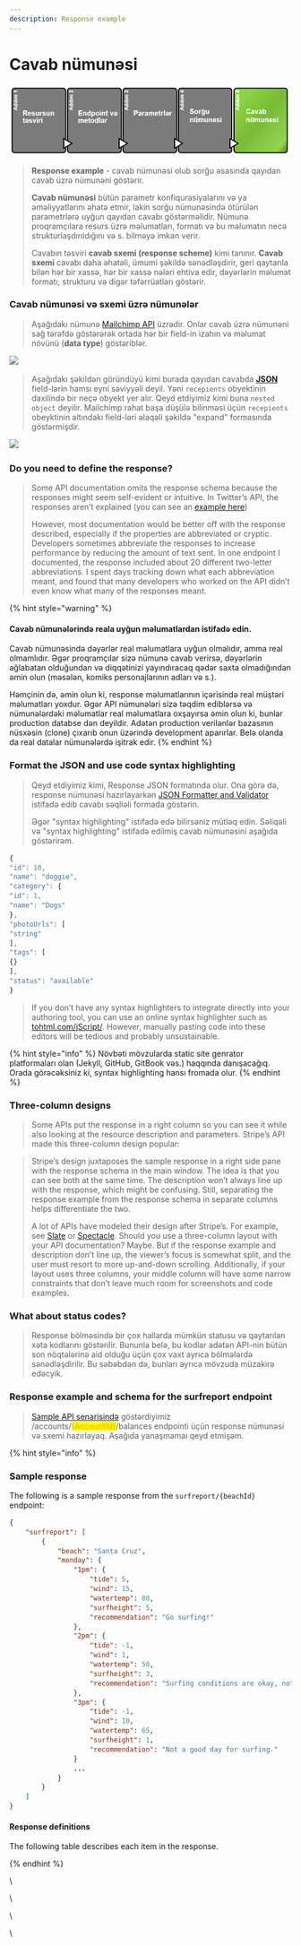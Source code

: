 ```yaml
---
description: Response example
---
```


# Cavab nümunəsi



![](../.gitbook/assets/response.png)

> **Response example** - cavab nümunəsi olub sorğu əsasında qayıdan cavab üzrə nümunəni göstərir.&#x20;
>
> **Cavab nümunəsi** bütün parametr konfiqurasiyalarını və ya əməliyyatlarını əhatə etmir, lakin sorğu nümunəsində ötürülən parametrlərə uyğun qayıdan cavabı göstərməlidir. Nümunə proqramçılara resurs üzrə məlumatları, formatı və bu məlumatın necə strukturlaşdırıldığını və s. bilməyə imkan verir.
>
> Cavabın təsviri **cavab sxemi (response scheme)** kimi tanınır. **Cavab sxemi** cavabı daha əhatəli, ümumi şəkildə sənədləşdirir, geri qaytarıla bilən hər bir xassə, hər bir xassə nələri ehtiva edir, dəyərlərin məlumat formatı, strukturu və digər təfərrüatları göstərir.

### Cavab nümunəsi və sxemi üzrə nümunələr

> Aşağıdakı nümunə [Mailchimp API](https://mailchimp.com/developer/marketing/api/campaigns/get-campaign-info/) üzrədir. Onlar cavab üzrə nümunəni sağ tərəfdə göstərərək ortada hər bir field-in izahın və məlumat növünü (**data type**) göstəriblər.&#x20;

![](../.gitbook/assets/mailchimp\_response\_sample.png)

> Aşağıdakı şəkildən göründüyü kimi burada qayıdan cavabda [**JSON**](parametrl-r.md#json-uezr-uemumi-m-lumat) field-lərin hamsı eyni səviyyəli deyil. Yəni `recepients` obyektinin daxilində bir neçə obyekt yer alır. Qeyd etdiyimiz kimi buna `nested object` deyilir. Mailchimp rahat başa düşülə bilinməsi üçün `recepients` obeyktinin altındakı field-ləri əlaqəli şəkildə "expand" formasında göstərmişdir.

![](../.gitbook/assets/mailchim\_nested\_object.png)

### Do you need to define the response? <a href="#do-you-need-to-define-the-response" id="do-you-need-to-define-the-response"></a>

> Some API documentation omits the response schema because the responses might seem self-evident or intuitive. In Twitter’s API, the responses aren’t explained (you can see an [example here](https://developer.twitter.com/en/docs/accounts-and-users/manage-account-settings/api-reference/get-account-settings))
>
> However, most documentation would be better off with the response described, especially if the properties are abbreviated or cryptic. Developers sometimes abbreviate the responses to increase performance by reducing the amount of text sent. In one endpoint I documented, the response included about 20 different two-letter abbreviations. I spent days tracking down what each abbreviation meant, and found that many developers who worked on the API didn’t even know what many of the responses meant.

{% hint style="warning" %}
#### Cavab nümunələrində reala uyğun məlumatlardan istifadə edin. <a href="#use-realistic-values-in-the-example-response" id="use-realistic-values-in-the-example-response"></a>

Cavab nümunəsində dəyərlər real məlumatlara uyğun olmalıdır, amma real olmamlıdır. Əgər proqramçılar sizə nümunə cavab verirsə, dəyərlərin ağlabatan olduğundan və diqqətinizi yayındıracaq qədər saxta olmadığından əmin olun (məsələn, komiks personajlarının adları və s.).&#x20;

Həmçinin də, əmin olun ki, response məlumatlarının içərisində real müştəri məlumatları yoxdur. Əgər API nümunələri sizə təqdim ediblərsə və nümunələrdəki məlumatlar real məlumatlara oxşayırsa əmin olun ki, bunlar production databse dən deyildir. Adətən production verilənlər bazasının nüsxəsin (clone) çıxarıb onun üzərində development aparırlar. Belə olanda da real datalar nümunələrdə işitrak edir.&#x20;
{% endhint %}



### Format the JSON and use code syntax highlighting <a href="#format-the-json-and-use-code-syntax-highlighting" id="format-the-json-and-use-code-syntax-highlighting"></a>

>
>
> Qeyd etdiyimiz kimi, Response JSON formatında olur. Ona görə də, response nümunəsi hazırlayarkən [JSON Formatter and Validator](http://jsonformatter.curiousconcept.com/) istifadə edib cavabı səqliəli formada göstərin.
>
> Əgər "syntax highlighting" istifadə edə bilirsəniz mütləq edin. Səliqəli və  "syntax highlighting"  istifadə edilmiş cavab nümunəsini aşağıda göstərirəm.

```javascript
{
"id": 10,
"name": "doggie",
"category": {
"id": 1,
"name": "Dogs"
},
"photoUrls": [
"string"
],
"tags": [
{}
],
"status": "available"
}
```

> If you don’t have any syntax highlighters to integrate directly into your authoring tool, you can use an online syntax highlighter such as [tohtml.com/jScript/](https://tohtml.com/jScript/). However, manually pasting code into these editors will be tedious and probably unsustainable.

{% hint style="info" %}
Növbəti mövzularda static site genrator platformaları olan (Jekyll, GitHub, GitBook vəs.) haqqında danışacağıq. Orada görəcəksiniz ki, syntax highlighting hansı fromada olur.
{% endhint %}



### Three-column designs

> Some APIs put the response in a right column so you can see it while also looking at the resource description and parameters. Stripe’s API made this three-column design popular:

> Stripe’s design juxtaposes the sample response in a right side pane with the response schema in the main window. The idea is that you can see both at the same time. The description won’t always line up with the response, which might be confusing. Still, separating the response example from the response schema in separate columns helps differentiate the two.
>
> A lot of APIs have modeled their design after Stripe’s. For example, see [Slate](https://github.com/tripit/slate) or [Spectacle](https://github.com/sourcey/spectacle). Should you use a three-column layout with your API documentation? Maybe. But if the response example and description don’t line up, the viewer’s focus is somewhat split, and the user must resort to more up-and-down scrolling. Additionally, if your layout uses three columns, your middle column will have some narrow constraints that don’t leave much room for screenshots and code examples.

### What about status codes?

> Response bölməsində bir çox hallarda mümkün statusu və qaytarılan xəta kodlarını göstərilir. Bununla belə, bu kodlar adətən API-nin bütün son nöqtələrinə aid olduğu üçün çox vaxt ayrıca bölmələrdə sənədləşdirilir. Bu səbəbdən də, bunları ayrıca mövzuda müzakirə edəcyik.

### Response example and schema for the surfreport endpoint

> [Sample API senarisində](../api-reference-tutorial/a-new-endpoint-to-document.md#the-wiki-page-get-account-balance-api) göstərdiyimiz  /accounts/<mark style="color:orange;">{AccountId}</mark>/balances endpointi üçün response nümunəsi və sxemi hazırlayaq. Aşağıda yanaşmamaı qeyd etmişəm.

{% hint style="info" %}
### Sample response

The following is a sample response from the `surfreport/{beachId}` endpoint:



```json
{
    "surfreport": [
        {
            "beach": "Santa Cruz",
            "monday": {
                "1pm": {
                    "tide": 5,
                    "wind": 15,
                    "watertemp": 80,
                    "surfheight": 5,
                    "recommendation": "Go surfing!"
                },
                "2pm": {
                    "tide": -1,
                    "wind": 1,
                    "watertemp": 50,
                    "surfheight": 3,
                    "recommendation": "Surfing conditions are okay, not great."
                },
                "3pm": {
                    "tide": -1,
                    "wind": 10,
                    "watertemp": 65,
                    "surfheight": 1,
                    "recommendation": "Not a good day for surfing."
                }
                ...
            }
        }
    ]
}
```

#### Response definitions

The following table describes each item in the response.


{% endhint %}

\


\


\


\
